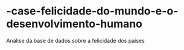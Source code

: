 # -case-felicidade-do-mundo-e-o-desenvolvimento-humano
Análise da base de dados sobre a felicidade dos países
